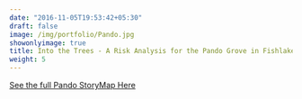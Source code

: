 ```yaml
---
date: "2016-11-05T19:53:42+05:30"
draft: false
image: /img/portfolio/Pando.jpg
showonlyimage: true
title: Into the Trees - A Risk Analysis for the Pando Grove in Fishlake National Forest of South Central Utah 
weight: 5
---
```


[See the full Pando StoryMap Here](https://storymaps.arcgis.com/stories/9b8072ec05404f549cbcfea94007d58c)
